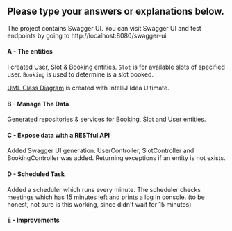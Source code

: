 ## Please type your answers or explanations below.

The project contains Swagger UI. You can visit Swagger UI and test endpoints by going
to http://localhost:8080/swagger-ui

#### A - The entities

I created User, Slot & Booking entities. `Slot` is for available slots of specified user. `Booking` is used to determine
is a slot booked.

[UML Class Diagram](uml-diagram.png) is created with IntelliJ Idea Ultimate.

#### B - Manage The Data

Generated repositories & services for Booking, Slot and User entities.

#### C - Expose data with a RESTful API

Added Swagger UI generation. UserController, SlotController and BookingController was added.
Returning exceptions if an entity is not exists.

#### D - Scheduled Task

Added a scheduler which runs every minute. The scheduler checks meetings which has 15 minutes left and prints a log in
console. (to be honest, not sure is this working, since didn't wait for 15 minutes)

#### E - Improvements
